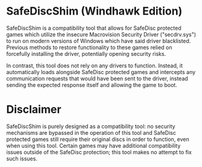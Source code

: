 # SafeDiscShim (Windhawk Edition)
SafeDiscShim is a compatibility tool that allows for SafeDisc protected games which utilize the insecure Macrovision
Security Driver ("secdrv.sys") to run on modern versions of Windows which have said driver blacklisted. Previous methods
to restore functionality to these games relied on forcefully installing the driver, potentially opening security risks.

In contrast, this tool does not rely on any drivers to function. Instead, it automatically loads alongside SafeDisc
protected games and intercepts any communication requests that would have been sent to the driver, instead sending the 
expected response itself and allowing the game to boot.

# Disclaimer
SafeDiscShim is purely designed as a compatibility tool: no security mechanisms are bypassed in the operation of this 
tool and SafeDisc protected games still require their original discs in order to function, even when using this tool.
Certain games may have additional compatibility issues outside of the SafeDisc protection; this tool makes no attempt to
fix such issues.
